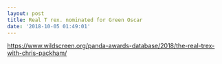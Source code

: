 ```yaml
---
layout: post
title: Real T rex. nominated for Green Oscar
date: '2018-10-05 01:49:01'
---
```

<https://www.wildscreen.org/panda-awards-database/2018/the-real-trex-with-chris-packham/>
